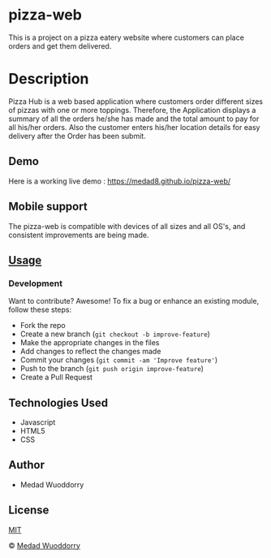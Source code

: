 # pizza-web
This is a project on a pizza eatery website where customers can place orders and get them  delivered.
# Description
Pizza Hub is a web based application where customers order different sizes of pizzas with one or more toppings. 
Therefore, the Application displays a summary of all the orders he/she has made and the total amount to pay for all his/her orders. 
Also  the customer enters his/her location details for easy delivery after the Order has been submit.

## Demo
Here is a working live demo :  https://medad8.github.io/pizza-web/

## Mobile support
The pizza-web is compatible with devices of all sizes and all OS's, and consistent improvements are being made.

## [Usage](https://medad8.github.io/pizza-web/)
### Development

Want to contribute? Awesome!
To fix a bug or enhance an existing module, follow these steps:
- Fork the repo
- Create a new branch (`git checkout -b improve-feature`)
- Make the appropriate changes in the files
- Add changes to reflect the changes made
- Commit your changes (`git commit -am 'Improve feature'`)
- Push to the branch (`git push origin improve-feature`)
- Create a Pull Request

## Technologies Used
* Javascript
* HTML5
* CSS


## Author
- Medad Wuoddorry

## License 
[MIT](https://github.com/medad8/pizza-web/blob/master/LICENSE.md)

 © [Medad Wuoddorry](https://github.com/medad8)